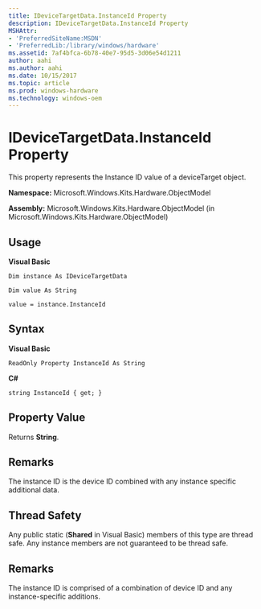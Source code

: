 ```yaml
---
title: IDeviceTargetData.InstanceId Property
description: IDeviceTargetData.InstanceId Property
MSHAttr:
- 'PreferredSiteName:MSDN'
- 'PreferredLib:/library/windows/hardware'
ms.assetid: 7af4bfca-6b78-40e7-95d5-3d06e54d1211
author: aahi
ms.author: aahi
ms.date: 10/15/2017
ms.topic: article
ms.prod: windows-hardware
ms.technology: windows-oem
---
```


# IDeviceTargetData.InstanceId Property


This property represents the Instance ID value of a deviceTarget object.

**Namespace:** Microsoft.Windows.Kits.Hardware.ObjectModel

**Assembly:** Microsoft.Windows.Kits.Hardware.ObjectModel (in Microsoft.Windows.Kits.Hardware.ObjectModel)

## <span id="Usage"></span><span id="usage"></span><span id="USAGE"></span>Usage


**Visual Basic**

`Dim instance As IDeviceTargetData`

`Dim value As String`

`value = instance.InstanceId`

## <span id="Syntax"></span><span id="syntax"></span><span id="SYNTAX"></span>Syntax


**Visual Basic**

`ReadOnly Property InstanceId As String`

**C#**

`string InstanceId { get; }`

## <span id="Property_Value"></span><span id="property_value"></span><span id="PROPERTY_VALUE"></span>Property Value


Returns **String**.

## <span id="Remarks"></span><span id="remarks"></span><span id="REMARKS"></span>Remarks


The instance ID is the device ID combined with any instance specific additional data.

## <span id="Thread_Safety"></span><span id="thread_safety"></span><span id="THREAD_SAFETY"></span>Thread Safety


Any public static (**Shared** in Visual Basic) members of this type are thread safe. Any instance members are not guaranteed to be thread safe.

## <span id="Remarks"></span><span id="remarks"></span><span id="REMARKS"></span>Remarks


The instance ID is comprised of a combination of device ID and any instance-specific additions.

 

 






